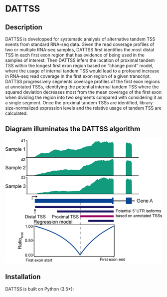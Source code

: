 # DATTSS


## Description

DATTSS is developped for systematic analysis of alternative tandem TSS events from standard RNA-seq data. Given the read coverage profiles of two or multiple RNA-seq samples, DATTSS first identifies the most distal TSS in each first exon region that has evidence of being used in the samples of interest. Then DATTSS infers the location of proximal tandem TSS within the longest first exon region based on “change point” model, where the usage of internal tandem TSS would lead to a profound increase in RNA-seq read coverage in the first exon region of a given transcript. DATTSS progressively segments coverage profiles of the first exon regions at annotated TSSs, identifying the potential internal tandem TSS where the squared deviation decreases most from the mean coverage of the first exon when dividing the region into two segments compared with considering it as a single segment. Once the proximal tandem TSSs are identified, library size-normalized expression levels and the relative usage of tandem TSS are calculated.


## Diagram illuminates the DATTSS algorithm

![image](https://github.com/ZhaozzReal/DATTSS/blob/main/diagram.png)


## Installation

DATTSS is built on Python (3.5+):

 
